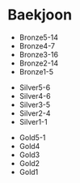 # Baekjoon

</hr>

- Bronze5-14
- Bronze4-7
- Bronze3-16
- Bronze2-14
- Bronze1-5

</hr>

- Silver5-6
- Silver4-6
- Silver3-5
- Silver2-4
- Silver1-1

</hr>


- Gold5-1
- Gold4
- Gold3
- Gold2
- Gold1